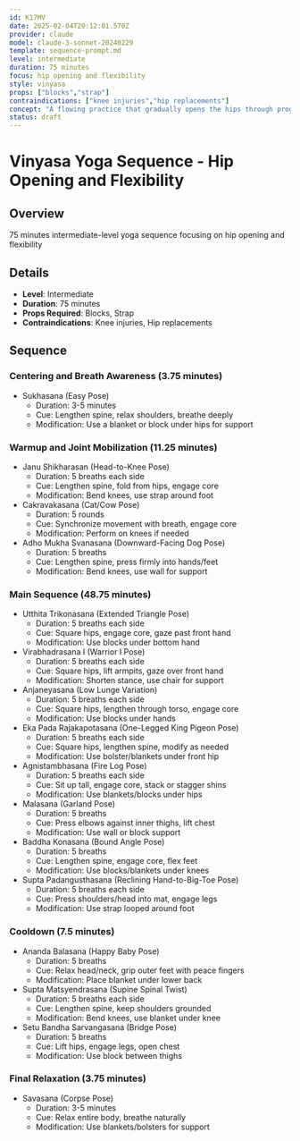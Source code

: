 ```yaml
---
id: K17MV
date: 2025-02-04T20:12:01.570Z
provider: claude
model: claude-3-sonnet-20240229
template: sequence-prompt.md
level: intermediate
duration: 75 minutes
focus: hip opening and flexibility
style: vinyasa
props: ["blocks","strap"]
contraindications: ["knee injuries","hip replacements"]
concept: "A flowing practice that gradually opens the hips through progressive poses and movements. The sequence builds heat mindfully while creating space in the hip joints and surrounding muscles, incorporating both dynamic and static stretches to improve flexibility and joint mobility."
status: draft
---
```

# Vinyasa Yoga Sequence - Hip Opening and Flexibility

## Overview

75 minutes intermediate-level yoga sequence focusing on hip opening and flexibility

## Details
- **Level**: Intermediate
- **Duration**: 75 minutes  
- **Props Required**: Blocks, Strap
- **Contraindications**: Knee injuries, Hip replacements

## Sequence  

### Centering and Breath Awareness (3.75 minutes)
- Sukhasana (Easy Pose)
  - Duration: 3-5 minutes  
  - Cue: Lengthen spine, relax shoulders, breathe deeply
  - Modification: Use a blanket or block under hips for support

### Warmup and Joint Mobilization (11.25 minutes)
- Janu Shikharasan (Head-to-Knee Pose)
  - Duration: 5 breaths each side
  - Cue: Lengthen spine, fold from hips, engage core
  - Modification: Bend knees, use strap around foot 
- Cakravakasana (Cat/Cow Pose)
  - Duration: 5 rounds  
  - Cue: Synchronize movement with breath, engage core
  - Modification: Perform on knees if needed
- Adho Mukha Svanasana (Downward-Facing Dog Pose)
  - Duration: 5 breaths
  - Cue: Lengthen spine, press firmly into hands/feet
  - Modification: Bend knees, use wall for support

### Main Sequence (48.75 minutes)  
- Utthita Trikonasana (Extended Triangle Pose)
  - Duration: 5 breaths each side  
  - Cue: Square hips, engage core, gaze past front hand  
  - Modification: Use blocks under bottom hand
- Virabhadrasana I (Warrior I Pose) 
  - Duration: 5 breaths each side
  - Cue: Square hips, lift armpits, gaze over front hand
  - Modification: Shorten stance, use chair for support
- Anjaneyasana (Low Lunge Variation)
  - Duration: 5 breaths each side  
  - Cue: Square hips, lengthen through torso, engage core
  - Modification: Use blocks under hands
- Eka Pada Rajakapotasana (One-Legged King Pigeon Pose)
  - Duration: 5 breaths each side
  - Cue: Square hips, lengthen spine, modify as needed  
  - Modification: Use bolster/blankets under front hip
- Agnistambhasana (Fire Log Pose)
  - Duration: 5 breaths each side
  - Cue: Sit up tall, engage core, stack or stagger shins
  - Modification: Use blankets/blocks under hips
- Malasana (Garland Pose) 
  - Duration: 5 breaths
  - Cue: Press elbows against inner thighs, lift chest  
  - Modification: Use wall or block support
- Baddha Konasana (Bound Angle Pose)
  - Duration: 5 breaths 
  - Cue: Lengthen spine, engage core, flex feet
  - Modification: Use blocks/blankets under knees
- Supta Padangusthasana (Reclining Hand-to-Big-Toe Pose) 
  - Duration: 5 breaths each side
  - Cue: Press shoulders/head into mat, engage legs
  - Modification: Use strap looped around foot 

### Cooldown (7.5 minutes)
- Ananda Balasana (Happy Baby Pose)
  - Duration: 5 breaths
  - Cue: Relax head/neck, grip outer feet with peace fingers
  - Modification: Place blanket under lower back  
- Supta Matsyendrasana (Supine Spinal Twist)
  - Duration: 5 breaths each side
  - Cue: Lengthen spine, keep shoulders grounded  
  - Modification: Bend knees, use blanket under knee
- Setu Bandha Sarvangasana (Bridge Pose)
  - Duration: 5 breaths
  - Cue: Lift hips, engage legs, open chest  
  - Modification: Use block between thighs

### Final Relaxation (3.75 minutes)  
- Savasana (Corpse Pose)
  - Duration: 3-5 minutes
  - Cue: Relax entire body, breathe naturally
  - Modification: Use blankets/bolsters for support